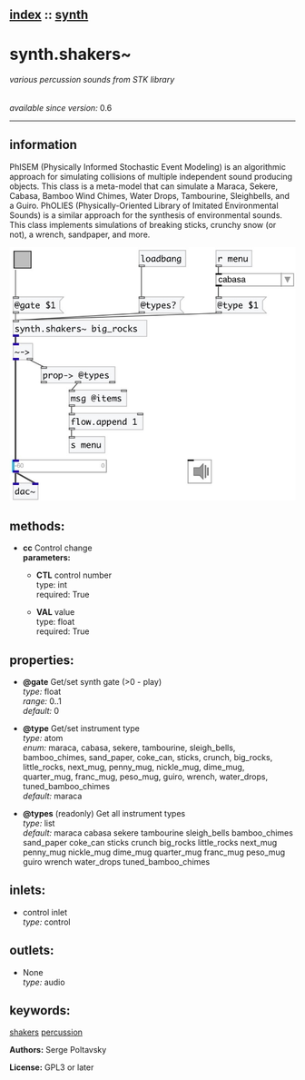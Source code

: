 [index](index.html) :: [synth](category_synth.html)
---

# synth.shakers~

###### various percussion sounds from STK library

*available since version:* 0.6

---


## information
PhISEM (Physically Informed Stochastic Event Modeling) is an algorithmic approach for simulating collisions of multiple independent sound producing objects. This class is a meta-model that can simulate a Maraca, Sekere, Cabasa, Bamboo Wind Chimes, Water Drops, Tambourine, Sleighbells, and a Guiro. PhOLIES (Physically-Oriented Library of Imitated Environmental Sounds) is a similar approach for the synthesis of environmental sounds. This class implements simulations of breaking sticks, crunchy snow (or not), a wrench, sandpaper, and more.


[![example](../examples/img/synth.shakers~.jpg)](../examples/pd/synth.shakers~.pd)





## methods:

* **cc**
Control change<br>
  __parameters:__
  - **CTL** control number<br>
    type: int <br>
    required: True <br>

  - **VAL** value<br>
    type: float <br>
    required: True <br>




## properties:

* **@gate** 
Get/set synth gate (&gt;0 - play)<br>
_type:_ float<br>
_range:_ 0..1<br>
_default:_ 0<br>

* **@type** 
Get/set instrument type<br>
_type:_ atom<br>
_enum:_ maraca, cabasa, sekere, tambourine, sleigh_bells, bamboo_chimes, sand_paper, coke_can, sticks, crunch, big_rocks, little_rocks, next_mug, penny_mug, nickle_mug, dime_mug, quarter_mug, franc_mug, peso_mug, guiro, wrench, water_drops, tuned_bamboo_chimes<br>
_default:_ maraca<br>

* **@types** (readonly)
Get all instrument types<br>
_type:_ list<br>
_default:_ maraca cabasa sekere tambourine sleigh_bells bamboo_chimes sand_paper coke_can sticks crunch big_rocks little_rocks next_mug penny_mug nickle_mug dime_mug quarter_mug franc_mug peso_mug guiro wrench water_drops tuned_bamboo_chimes<br>



## inlets:

* control inlet<br>
_type:_ control



## outlets:

* None<br>
_type:_ audio



## keywords:

[shakers](keywords/shakers.html)
[percussion](keywords/percussion.html)






**Authors:** Serge Poltavsky




**License:** GPL3 or later





